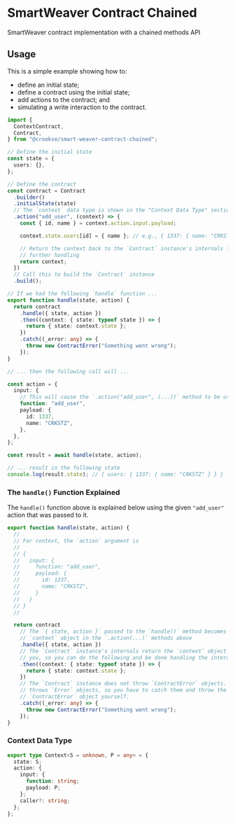 # SmartWeaver Contract Chained

SmartWeaver contract implementation with a chained methods API

## Usage

This is a simple example showing how to:

- define an initial state;
- define a contract using the initial state;
- add actions to the contract; and
- simulating a write interaction to the contract.

```ts
import {
  ContextContract,
  Contract,
} from "@crookse/smart-weaver-contract-chained";

// Define the initial state
const state = {
  users: {},
};

// Define the contract
const contract = Contract
  .builder()
  .initialState(state)
  // The `context` data type is shown in the "Context Data Type" section below
  .action("add_user", (context) => {
    const { id, name } = context.action.input.payload;

    context.state.users[id] = { name }; // e.g., { 1337: { name: "CRKSTZ" } }

    // Return the context back to the `Contract` instance's internals for
    // further handling
    return context;
  })
  // Call this to build the `Contract` instance
  .build();

// If we had the following `handle` function ...
export function handle(state, action) {
  return contract
    .handle({ state, action })
    .then((context: { state: typeof state }) => {
      return { state: context.state };
    })
    .catch((_error: any) => {
      throw new ContractError("Something went wrong");
    });
}

// ... then the following call will ...

const action = {
  input: {
    // This will cause the `.action("add_user", (...))` method to be used
    function: "add_user",
    payload: {
      id: 1337,
      name: "CRKSTZ",
    },
  },
};

const result = await handle(state, action);

// ... result in the following state
console.log(result.state); // { users: { 1337: { name: "CRKSTZ" } } }
```

### The `handle()` Function Explained

The `handle()` function above is explained below using the given `"add_user"`
action that was passed to it.

```ts
export function handle(state, action) {
  //
  // For context, the `action` argument is
  //
  // {
  //   input: {
  //     function: "add_user",
  //     payload: {
  //       id: 1337,
  //       name: "CRKSTZ",
  //     }
  //   }
  // }
  //

  return contract
    // The `{ state, action }` passed to the `handle()` method becomes the
    // `context` object in the `.action(...)` methods above
    .handle({ state, action })
    // The `Contract` instance's internals return the `context` object back to
    // you, so you can do the following and be done handling the interaction
    .then((context: { state: typeof state }) => {
      return { state: context.state };
    })
    // The `Contract` instance does not throw `ContractError` objects. It only
    // throws `Error` objects, so you have to catch them and throw the
    // `ContractError` object yourself.
    .catch((_error: any) => {
      throw new ContractError("Something went wrong");
    });
}
```

### Context Data Type

```ts
export type Context<S = unknown, P = any> = {
  state: S;
  action: {
    input: {
      function: string;
      payload: P;
    };
    caller?: string;
  };
};
```
